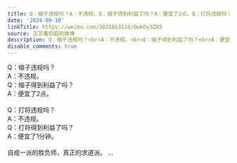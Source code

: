 ```yaml
---
title: Q：缩子违规吗？A：不违规。Q：缩子得到利益了吗？A：便宜了2点。Q：打将违规吗？A：不违规。Q：打将得到利益了吗？A：便宜了1分钟。自成一派的胜负师，真正的求...
date: '2024-09-10'
linkTitle: https://weibo.com/3825863518/OwkOy3ZB5
source: 正宗毒奶菇的微博
description: Q：缩子违规吗？<br>A：不违规。<br>Q：缩子得到利益了吗？<br>A：便宜了2点。<br><br>Q：打将违规吗？<br>A：不违规。<br>Q：打将得到利益了吗？<br>A：便宜了1分钟。<br><br>自成一派的胜负师，真正的求道派。  ...
disable_comments: true
---
```

Q：缩子违规吗？<br>A：不违规。<br>Q：缩子得到利益了吗？<br>A：便宜了2点。<br><br>Q：打将违规吗？<br>A：不违规。<br>Q：打将得到利益了吗？<br>A：便宜了1分钟。<br><br>自成一派的胜负师，真正的求道派。  ...
